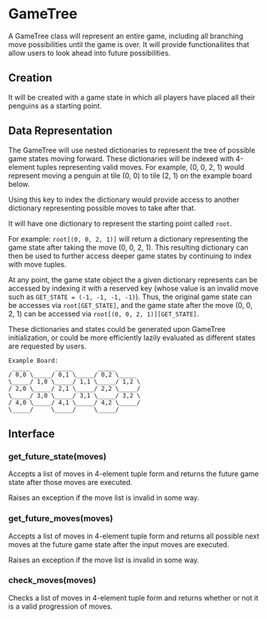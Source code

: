 # GameTree

A GameTree class will represent an entire game, including all branching move possibilities until the game is over. It will provide functionailites that allow users to look ahead into future possibilities.

## Creation

It will be created with a game state in which all players have placed all their penguins as a starting point.

## Data Representation

The GameTree will use nested dictionaries to represent the tree of possible game states moving forward. These dictionaries will be indexed with 4-element tuples representing valid moves. For example, (0, 0, 2, 1) would represent moving a penguin at tile (0, 0) to tile (2, 1) on the example board below.

Using this key to index the dictionary would provide access to another dictionary representing possible moves to take after that.

It will have one dictionary to represent the starting point called `root`.

For example: `root[(0, 0, 2, 1)]` will return a dictionary representing the game state after taking the move (0, 0, 2, 1). This resulting dictionary can then be used to further access deeper game states by continuing to index with move tuples.

At any point, the game state object the a given dictionary represents can be accessed by indexing it with a reserved key (whose value is an invalid move such as `GET_STATE = (-1, -1, -1, -1)`). Thus, the original game state can be accesses via `root[GET_STATE]`, and the game state after the move (0, 0, 2, 1) can be accessed via `root[(0, 0, 2, 1)][GET_STATE]`.

These dictionaries and states could be generated upon GameTree initialization, or could be more efficiently lazily evaluated as different states are requested by users.

```
Example Board:
 _____       _____       _____
/ 0,0 \_____/ 0,1 \_____/ 0,2 \_____
\_____/ 1,0 \_____/ 1,1 \_____/ 1,2 \
/ 2,0 \_____/ 2,1 \_____/ 2,2 \_____/
\_____/ 3,0 \_____/ 3,1 \_____/ 3,2 \
/ 4,0 \_____/ 4,1 \_____/ 4,2 \_____/
\_____/     \_____/     \_____/
```

## Interface

### get_future_state(moves)

Accepts a list of moves in 4-element tuple form and returns the future game state after those moves are executed.

Raises an exception if the move list is invalid in some way.

### get_future_moves(moves)

Accepts a list of moves in 4-element tuple form and returns all possible next moves at the future game state after the input moves are executed.

Raises an exception if the move list is invalid in some way.

### check_moves(moves)

Checks a list of moves in 4-element tuple form and returns whether or not it is a valid progression of moves.
